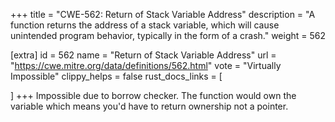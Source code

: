 +++
title = "CWE-562: Return of Stack Variable Address"
description	= "A function returns the address of a stack variable, which will cause unintended program behavior, typically in the form of a crash."
weight = 562

[extra]
id = 562
name = "Return of Stack Variable Address"
url = "https://cwe.mitre.org/data/definitions/562.html"
vote = "Virtually Impossible"
clippy_helps = false
rust_docs_links = [
	
]
+++
Impossible due to borrow checker. The function would own the variable which means you'd have to return ownership not a pointer.
